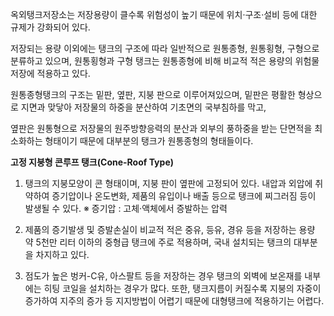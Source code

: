 옥외탱크저장소는 저장용량이 클수록 위험성이 높기 때문에 위치‧구조‧설비 등에 대한 규제가 강화되어 있다. 

저장되는 용량 이외에는 탱크의 구조에 따라 일반적으로 원통종형, 원통횡형, 구형으로 분류하고 있으며, 원통횡형과 구형 탱크는 원통종형에 비해 비교적 적은 용량의 위험물저장에 적용하고 있다. 

원통종형탱크의 구조는 밑판, 옆판, 지붕 판으로 이루어져있으며, 밑판은 평활한 형상으로 지면과 맞닿아 저장물의 하중을 분산하여 기초면의 국부침하를 막고, 

옆판은 원통형으로 저장물의 원주방향응력의 분산과 외부의 풍하중을 받는 단면적을 최소화하는 형태이기 때문에 대부분의 탱크가 원통종형의 형태들이다.

**고정 지붕형 콘루프 탱크(Cone-Roof Type)**
1. 탱크의 지붕모양이 콘 형태이며, 지붕 판이 옆판에 고정되어 있다. 내압과 외압에 취약하여 증기압이나 온도변화, 제품의 유입이나 배출 등으로 탱크에 찌그러짐 등이 발생될 수 있다.
  ※ 증기압 : 고체‧액체에서 증발하는 압력

2. 제품의 증기발생 및 증발손실이 비교적 적은 중유, 등유, 경유 등을 저장하는 용량 약 5천만 리터 이하의 중형급 탱크에 주로 적용하며, 국내 설치되는 탱크의 대부분을 차지하고 있다.

3. 점도가 높은 벙커-C유, 아스팔트 등을 저장하는 경우 탱크의 외벽에 보온재를 내부에는 히팅 코일을 설치하는 경우가 많다. 또한, 탱크지름이 커질수록 지붕의 자중이 증가하여 지주의 증가 등 지지방법이 어렵기 때문에 대형탱크에 적용하기는 어렵다.